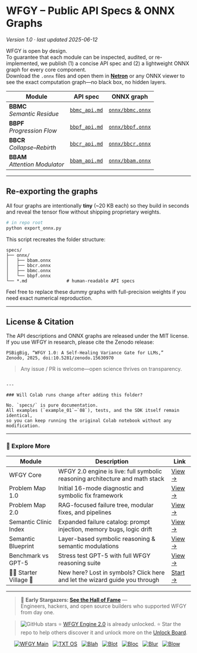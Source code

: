 
# WFGY – Public API Specs & ONNX Graphs
*Version 1.0 · last updated 2025-06-12*

WFGY is open by design.  
To guarantee that each module can be inspected, audited, or re-implemented,
we publish (1) a concise API spec and (2) a lightweight ONNX graph for every
core component.  
Download the `.onnx` files and open them in **[Netron](https://netron.app)**
or any ONNX viewer to see the exact computation graph—no black box, no
hidden layers.

| Module | API spec | ONNX graph |
|--------|----------|-----------|
| **BBMC**<br>_Semantic Residue_ | [`bbmc_api.md`](bbmc_api.md) | [`onnx/bbmc.onnx`](onnx/bbmc.onnx) |
| **BBPF**<br>_Progression Flow_ | [`bbpf_api.md`](bbpf_api.md) | [`onnx/bbpf.onnx`](onnx/bbpf.onnx) |
| **BBCR**<br>_Collapse–Rebirth_ | [`bbcr_api.md`](bbcr_api.md) | [`onnx/bbcr.onnx`](onnx/bbcr.onnx) |
| **BBAM**<br>_Attention Modulator_ | [`bbam_api.md`](bbam_api.md) | [`onnx/bbam.onnx`](onnx/bbam.onnx) |

---

## Re-exporting the graphs

All four graphs are intentionally **tiny** (~20 KB each) so they build in
seconds and reveal the tensor flow without shipping proprietary weights.

```bash
# in repo root
python export_onnx.py
````

This script recreates the folder structure:

```
specs/
├── onnx/
│   ├── bbam.onnx
│   ├── bbcr.onnx
│   ├── bbmc.onnx
│   └── bbpf.onnx
└── *.md               # human-readable API specs
```

Feel free to replace these dummy graphs with full-precision weights
if you need exact numerical reproduction.

---

## License & Citation

The API descriptions and ONNX graphs are released under the MIT license.
If you use WFGY in research, please cite the Zenodo release:

```
PSBigBig, “WFGY 1.0: A Self-Healing Variance Gate for LLMs,”
Zenodo, 2025, doi:10.5281/zenodo.15630970
```

> Any issue / PR is welcome—open science thrives on transparency.

```

---

### Will Colab runs change after adding this folder?

No. `specs/` is pure documentation.  
All examples (`example_01`–`08`), tests, and the SDK itself remain identical,
so you can keep running the original Colab notebook without any modification.
```

---

### 🧭 Explore More

| Module                | Description                                              | Link     |
|-----------------------|----------------------------------------------------------|----------|
| WFGY Core             | WFGY 2.0 engine is live: full symbolic reasoning architecture and math stack | [View →](https://github.com/onestardao/WFGY/tree/main/core/README.md) |
| Problem Map 1.0       | Initial 16-mode diagnostic and symbolic fix framework    | [View →](https://github.com/onestardao/WFGY/tree/main/ProblemMap/README.md) |
| Problem Map 2.0       | RAG-focused failure tree, modular fixes, and pipelines   | [View →](https://github.com/onestardao/WFGY/blob/main/ProblemMap/rag-architecture-and-recovery.md) |
| Semantic Clinic Index | Expanded failure catalog: prompt injection, memory bugs, logic drift | [View →](https://github.com/onestardao/WFGY/blob/main/ProblemMap/SemanticClinicIndex.md) |
| Semantic Blueprint    | Layer-based symbolic reasoning & semantic modulations   | [View →](https://github.com/onestardao/WFGY/tree/main/SemanticBlueprint/README.md) |
| Benchmark vs GPT-5    | Stress test GPT-5 with full WFGY reasoning suite         | [View →](https://github.com/onestardao/WFGY/tree/main/benchmarks/benchmark-vs-gpt5/README.md) |
| 🧙‍♂️ Starter Village 🏡 | New here? Lost in symbols? Click here and let the wizard guide you through | [Start →](https://github.com/onestardao/WFGY/blob/main/StarterVillage/README.md) |

---

> 👑 **Early Stargazers: [See the Hall of Fame](https://github.com/onestardao/WFGY/tree/main/stargazers)** —  
> Engineers, hackers, and open source builders who supported WFGY from day one.

> <img src="https://img.shields.io/github/stars/onestardao/WFGY?style=social" alt="GitHub stars"> ⭐ [WFGY Engine 2.0](https://github.com/onestardao/WFGY/blob/main/core/README.md) is already unlocked. ⭐ Star the repo to help others discover it and unlock more on the [Unlock Board](https://github.com/onestardao/WFGY/blob/main/STAR_UNLOCKS.md).

<div align="center">

[![WFGY Main](https://img.shields.io/badge/WFGY-Main-red?style=flat-square)](https://github.com/onestardao/WFGY)
&nbsp;
[![TXT OS](https://img.shields.io/badge/TXT%20OS-Reasoning%20OS-orange?style=flat-square)](https://github.com/onestardao/WFGY/tree/main/OS)
&nbsp;
[![Blah](https://img.shields.io/badge/Blah-Semantic%20Embed-yellow?style=flat-square)](https://github.com/onestardao/WFGY/tree/main/OS/BlahBlahBlah)
&nbsp;
[![Blot](https://img.shields.io/badge/Blot-Persona%20Core-green?style=flat-square)](https://github.com/onestardao/WFGY/tree/main/OS/BlotBlotBlot)
&nbsp;
[![Bloc](https://img.shields.io/badge/Bloc-Reasoning%20Compiler-blue?style=flat-square)](https://github.com/onestardao/WFGY/tree/main/OS/BlocBlocBloc)
&nbsp;
[![Blur](https://img.shields.io/badge/Blur-Text2Image%20Engine-navy?style=flat-square)](https://github.com/onestardao/WFGY/tree/main/OS/BlurBlurBlur)
&nbsp;
[![Blow](https://img.shields.io/badge/Blow-Game%20Logic-purple?style=flat-square)](https://github.com/onestardao/WFGY/tree/main/OS/BlowBlowBlow)
&nbsp;
</div>


